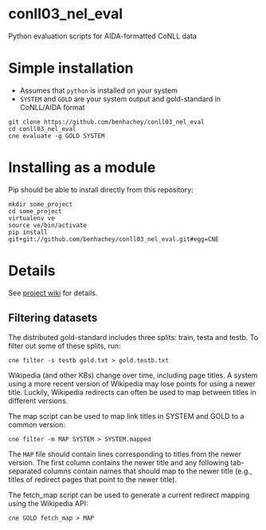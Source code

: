 conll03_nel_eval
================

Python evaluation scripts for AIDA-formatted CoNLL data

Simple installation
===================

* Assumes that `python` is installed on your system
* `SYSTEM` and `GOLD` are your system output and gold-standard in CoNLL/AIDA format

```Shell
git clone https://github.com/benhachey/conll03_nel_eval
cd conll03_nel_eval
cne evaluate -g GOLD SYSTEM
```

Installing as a module
======================

Pip should be able to install directly from this repository:
```Shell
mkdir some_project
cd some_project
virtualenv ve
source ve/bin/activate
pip install git+git://github.com/benhachey/conll03_nel_eval.git#egg=CNE
```

Details
=======

See [project wiki](https://github.com/benhachey/conll03_nel_eval/wiki/) for details.



## Filtering datasets

The distributed gold-standard includes three splits: train, testa and testb. To filter out some of these splits, run:
```Shell
cne filter -s testb gold.txt > gold.testb.txt
```

Wikipedia (and other KBs) change over time, including page titles. A system using a more recent version of Wikipedia may lose points for using a newer title. Luckily, Wikipedia redirects can often be used to map between titles in different versions.

The map script can be used to map link titles in SYSTEM and GOLD to a common version:

```Shell
cne filter -m MAP SYSTEM > SYSTEM.mapped
```

The `MAP` file should contain lines corresponding to titles from the newer version. The first column contains the newer title and any following tab-separated columns contain names that should map to the newer title (e.g., titles of redirect pages that point to the newer title).

The fetch_map script can be used to generate a current redirect mapping using the Wikipedia API:

```Shell
cne GOLD fetch_map > MAP
```
